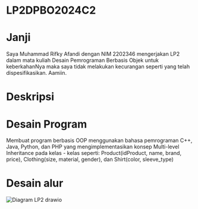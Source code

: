 # LP2DPBO2024C2

# Janji
Saya Muhammad Rifky Afandi dengan NIM 2202346 mengerjakan LP2 dalam mata kuliah 
Desain Pemrograman Berbasis Objek untuk keberkahanNya maka saya tidak 
melakukan kecurangan seperti yang telah dispesifikasikan. Aamiin.

# Deskripsi
# Desain Program
Membuat program berbasis OOP menggunakan bahasa pemrograman C++, Java, Python, dan PHP yang mengimplementasikan konsep Multi-level Inheritance  pada kelas - kelas seperti: 
Product(idProduct, name, brand, price), 
Clothing(size, material, gender), dan 
Shirt(color, sleeve_type)

# Desain alur

![Diagram LP2 drawio](https://github.com/rifkytech07/LP2DPBO2024C2/assets/147624515/e3ea5a33-33df-47f1-bc1c-1f180bfc38ec)




